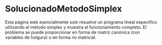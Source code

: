 # SolucionadoMetodoSimplex
Esta página web esencialmente solo resuelve un programa lineal específico utilizando el método simplex y muestra el funcionamiento completo. El problema se puede proporcionar en forma de matriz canónica (con variables de holgura) o en forma no matricial.
